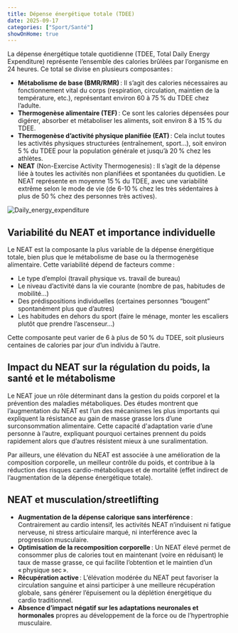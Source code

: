 ```yaml
---
title: Dépense énergétique totale (TDEE)
date: 2025-09-17
categories: ["Sport/Santé"]
showOnHome: true
---
```


La dépense énergétique totale quotidienne (TDEE, Total Daily Energy Expenditure) représente l’ensemble des calories brûlées par l’organisme en 24 heures. Ce total se divise en plusieurs composantes :

- **Métabolisme de base (BMR/RMR)** : Il s’agit des calories nécessaires au fonctionnement vital du corps (respiration, circulation, maintien de la température, etc.), représentant environ 60 à 75 % du TDEE chez l’adulte.
- **Thermogenèse alimentaire (TEF)** : Ce sont les calories dépensées pour digérer, absorber et métaboliser les aliments, soit environ 8 à 15 % du TDEE.
- **Thermogenèse d’activité physique planifiée (EAT)** : Cela inclut toutes les activités physiques structurées (entraînement, sport…), soit environ 5 % du TDEE pour la population générale et jusqu’à 20 % chez les athlètes.
- **NEAT** (Non-Exercise Activity Thermogenesis) : Il s’agit de la dépense liée à toutes les activités non planifiées et spontanées du quotidien. Le NEAT représente en moyenne 15 % du TDEE, avec une variabilité extrême selon le mode de vie (de 6-10 % chez les très sédentaires à plus de 50 % chez des personnes très actives).

![Daily_energy_expenditure](/images/daily_energy_expenditure.png)


## Variabilité du NEAT et importance individuelle

Le NEAT est la composante la plus variable de la dépense énergétique totale, bien plus que le métabolisme de base ou la thermogenèse alimentaire. Cette variabilité dépend de facteurs comme :

- Le type d’emploi (travail physique vs. travail de bureau)
- Le niveau d’activité dans la vie courante (nombre de pas, habitudes de mobilité…)
- Des prédispositions individuelles (certaines personnes “bougent” spontanément plus que d’autres)
- Les habitudes en dehors du sport (faire le ménage, monter les escaliers plutôt que prendre l’ascenseur…)

Cette composante peut varier de 6 à plus de 50 % du TDEE, soit plusieurs centaines de calories par jour d’un individu à l’autre.

## Impact du NEAT sur la régulation du poids, la santé et le métabolisme

Le NEAT joue un rôle déterminant dans la gestion du poids corporel et la prévention des maladies métaboliques. Des études montrent que l’augmentation du NEAT est l’un des mécanismes les plus importants qui expliquent la résistance au gain de masse grasse lors d’une surconsommation alimentaire. Cette capacité d'adaptation varie d’une personne à l’autre, expliquant pourquoi certaines prennent du poids rapidement alors que d’autres résistent mieux à une suralimentation.

Par ailleurs, une élévation du NEAT est associée à une amélioration de la composition corporelle, un meilleur contrôle du poids, et contribue à la réduction des risques cardio-métaboliques et de mortalité (effet indirect de l’augmentation de la dépense énergétique totale).

## NEAT et musculation/streetlifting

- **Augmentation de la dépense calorique sans interférence** : Contrairement au cardio intensif, les activités NEAT n’induisent ni fatigue nerveuse, ni stress articulaire marqué, ni interférence avec la progression musculaire.
- **Optimisation de la recomposition corporelle** : Un NEAT élevé permet de consommer plus de calories tout en maintenant (voire en réduisant) le taux de masse grasse, ce qui facilite l’obtention et le maintien d’un « physique sec ».
- **Récupération active** : L’élévation modérée du NEAT peut favoriser la circulation sanguine et ainsi participer à une meilleure récupération globale, sans générer l’épuisement ou la déplétion énergétique du cardio traditionnel.
- **Absence d’impact négatif sur les adaptations neuronales et hormonales** propres au développement de la force ou de l’hypertrophie musculaire.